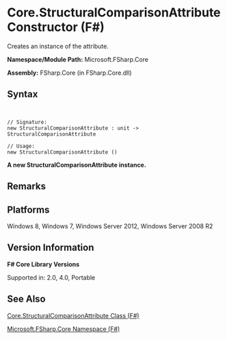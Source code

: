 # Core.StructuralComparisonAttribute Constructor (F#)

Creates an instance of the attribute.

**Namespace/Module Path:** Microsoft.FSharp.Core

**Assembly:** FSharp.Core (in FSharp.Core.dll)


## Syntax


```


// Signature:
new StructuralComparisonAttribute : unit -> StructuralComparisonAttribute

// Usage:
new StructuralComparisonAttribute ()

```


**A new StructuralComparisonAttribute instance.**
## Remarks

## Platforms
Windows 8, Windows 7, Windows Server 2012, Windows Server 2008 R2


## Version Information
**F# Core Library Versions**

Supported in: 2.0, 4.0, Portable




## See Also
[Core.StructuralComparisonAttribute Class &#40;F&#35;&#41;](Core.StructuralComparisonAttribute-Class-%5BFSharp%5D.md)

[Microsoft.FSharp.Core Namespace &#40;F&#35;&#41;](Microsoft.FSharp.Core-Namespace-%5BFSharp%5D.md)

